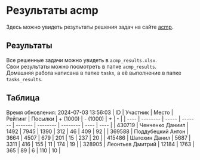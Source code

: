 # Результаты acmp
Здесь можно увидеть результаты решения задач на сайте [acmp](https://acmp.ru). 

## Результаты
Все решенные задачи можно увидеть в `acmp_results.xlsx`.   
Свои результаты можно посмотреть в папке `acmp_results`.  
Домашняя работа написана в папке `tasks`, а её выполнение в папке `tasks_results`.

## Таблица
Время обновления: 2024-07-03 13:56:03
| ID   | Участник | Место | Рейтинг | Посылки | + (1000) | - (1000) | +    | -    |
| ---- | -------- | ----- | ------- | ------- | -------- | -------- | ---- | ---- |
| 430719 | Ченченко Даниил | 1492 | 7945 | 1390 | 312 | 46 | 409 | 92 |
| 369588 | Поддубецкий Антон | 3664 | 4507 | 679 | 201 | 15 | 237 | 20 |
| 415486 | Шатохин Данил | 5687 | 3311 | 416 | 155 | 11 | 174 | 19 |
| 328905 | Леонтьев Дмитрий | 12184 | 1763 | 365 | 89 | 6 | 110 | 10 |
